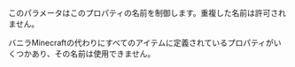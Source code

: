 このパラメータはこのプロパティの名前を制御します。重複した名前は許可されません。

バニラMinecraftの代わりにすべてのアイテムに定義されているプロパティがいくつかあり、その名前は使用できません。